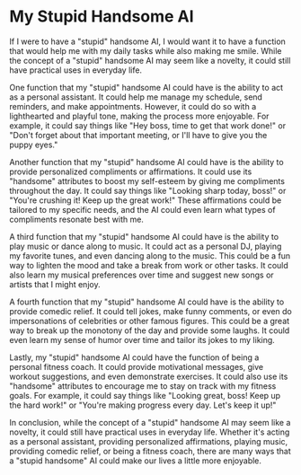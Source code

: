 # My Stupid Handsome AI

If I were to have a "stupid" handsome AI, I would want it to have a function that would help me with my daily tasks while also making me smile. While the concept of a "stupid" handsome AI may seem like a novelty, it could still have practical uses in everyday life.

One function that my "stupid" handsome AI could have is the ability to act as a personal assistant. It could help me manage my schedule, send reminders, and make appointments. However, it could do so with a lighthearted and playful tone, making the process more enjoyable. For example, it could say things like "Hey boss, time to get that work done!" or "Don't forget about that important meeting, or I'll have to give you the puppy eyes."

Another function that my "stupid" handsome AI could have is the ability to provide personalized compliments or affirmations. It could use its "handsome" attributes to boost my self-esteem by giving me compliments throughout the day. It could say things like "Looking sharp today, boss!" or "You're crushing it! Keep up the great work!" These affirmations could be tailored to my specific needs, and the AI could even learn what types of compliments resonate best with me.

A third function that my "stupid" handsome AI could have is the ability to play music or dance along to music. It could act as a personal DJ, playing my favorite tunes, and even dancing along to the music. This could be a fun way to lighten the mood and take a break from work or other tasks. It could also learn my musical preferences over time and suggest new songs or artists that I might enjoy.

A fourth function that my "stupid" handsome AI could have is the ability to provide comedic relief. It could tell jokes, make funny comments, or even do impersonations of celebrities or other famous figures. This could be a great way to break up the monotony of the day and provide some laughs. It could even learn my sense of humor over time and tailor its jokes to my liking.

Lastly, my "stupid" handsome AI could have the function of being a personal fitness coach. It could provide motivational messages, give workout suggestions, and even demonstrate exercises. It could also use its "handsome" attributes to encourage me to stay on track with my fitness goals. For example, it could say things like "Looking great, boss! Keep up the hard work!" or "You're making progress every day. Let's keep it up!"

In conclusion, while the concept of a "stupid" handsome AI may seem like a novelty, it could still have practical uses in everyday life. Whether it's acting as a personal assistant, providing personalized affirmations, playing music, providing comedic relief, or being a fitness coach, there are many ways that a "stupid handsome" AI could make our lives a little more enjoyable.
